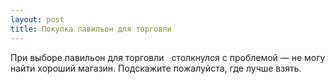 ```yaml
---
layout: post 
title: Покупка павильон для торговли ‌ ‌ 
--- 
```

При выборе павильон для торговли ‌ ‌ столкнулся с проблемой — не могу найти хороший магазин. Подскажите пожалуйста, где лучше взять.